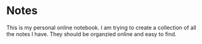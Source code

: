 # Notes

This is my personal online notebook.
I am trying to create a collection of all the notes I have.
They should be organzied online and easy to find.
